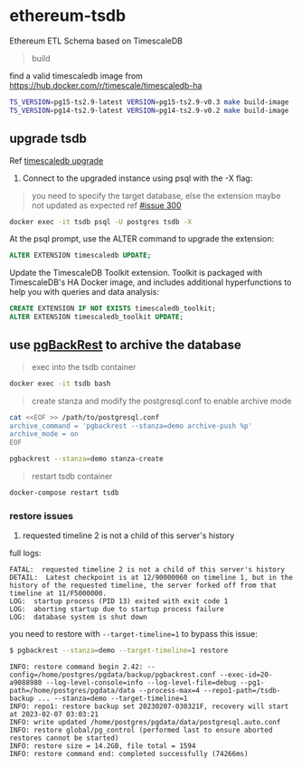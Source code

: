 # ethereum-tsdb

Ethereum ETL Schema based on TimescaleDB

> build

find a valid timescaledb image from https://hub.docker.com/r/timescale/timescaledb-ha

```bash
TS_VERSION=pg15-ts2.9-latest VERSION=pg15-ts2.9-v0.3 make build-image
TS_VERSION=pg14-ts2.9-latest VERSION=pg14-ts2.9-v0.2 make build-image
```

## upgrade tsdb

Ref [timescaledb upgrade](https://docs.timescale.com/timescaledb/latest/how-to-guides/upgrades/upgrade-docker/)

1. Connect to the upgraded instance using psql with the -X flag:

> you need to specify the target database, else the extension maybe not updated as expected
> ref [#issue 300](https://github.com/timescale/docs.timescale.com-content/issues/300)

```bash
docker exec -it tsdb psql -U postgres tsdb -X
```

At the psql prompt, use the ALTER command to upgrade the extension:

```sql
ALTER EXTENSION timescaledb UPDATE;
```

Update the TimescaleDB Toolkit extension. Toolkit is packaged with TimescaleDB's HA Docker image, and includes additional hyperfunctions to help you with queries and data analysis:

```sql
CREATE EXTENSION IF NOT EXISTS timescaledb_toolkit;
ALTER EXTENSION timescaledb_toolkit UPDATE;
```

## use [pgBackRest](https://pgbackrest.org) to archive the database

> exec into the tsdb container

```bash
docker exec -it tsdb bash
```

> create stanza and modify the postgresql.conf to enable archive mode

```bash
cat <<EOF >> /path/to/postgresql.conf
archive_command = 'pgbackrest --stanza=demo archive-push %p'
archive_mode = on
EOF

pgbackrest --stanza=demo stanza-create
```

> restart tsdb container

```bash
docker-compose restart tsdb
```

### restore issues

1. requested timeline 2 is not a child of this server's history

full logs:

```log
FATAL:  requested timeline 2 is not a child of this server's history
DETAIL:  Latest checkpoint is at 12/90000060 on timeline 1, but in the history of the requested timeline, the server forked off from that timeline at 11/F5000000.
LOG:  startup process (PID 13) exited with exit code 1
LOG:  aborting startup due to startup process failure
LOG:  database system is shut down
```

you need to restore with `--target-timeline=1` to bypass this issue:

```bash
$ pgbackrest --stanza=demo --target-timeline=1 restore
```

```log
INFO: restore command begin 2.42: --config=/home/postgres/pgdata/backup/pgbackrest.conf --exec-id=20-a9088980 --log-level-console=info --log-level-file=debug --pg1-path=/home/postgres/pgdata/data --process-max=4 --repo1-path=/tsdb-backup ... --stanza=demo --target-timeline=1
INFO: repo1: restore backup set 20230207-030321F, recovery will start at 2023-02-07 03:03:21
INFO: write updated /home/postgres/pgdata/data/postgresql.auto.conf
INFO: restore global/pg_control (performed last to ensure aborted restores cannot be started)
INFO: restore size = 14.2GB, file total = 1594
INFO: restore command end: completed successfully (74266ms)
```
